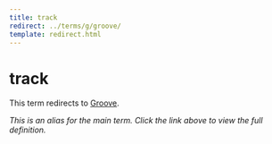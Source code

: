 ```yaml
---
title: track
redirect: ../terms/g/groove/
template: redirect.html
---
```


# track

This term redirects to [Groove](../terms/g/groove/).

*This is an alias for the main term. Click the link above to view the full definition.*
